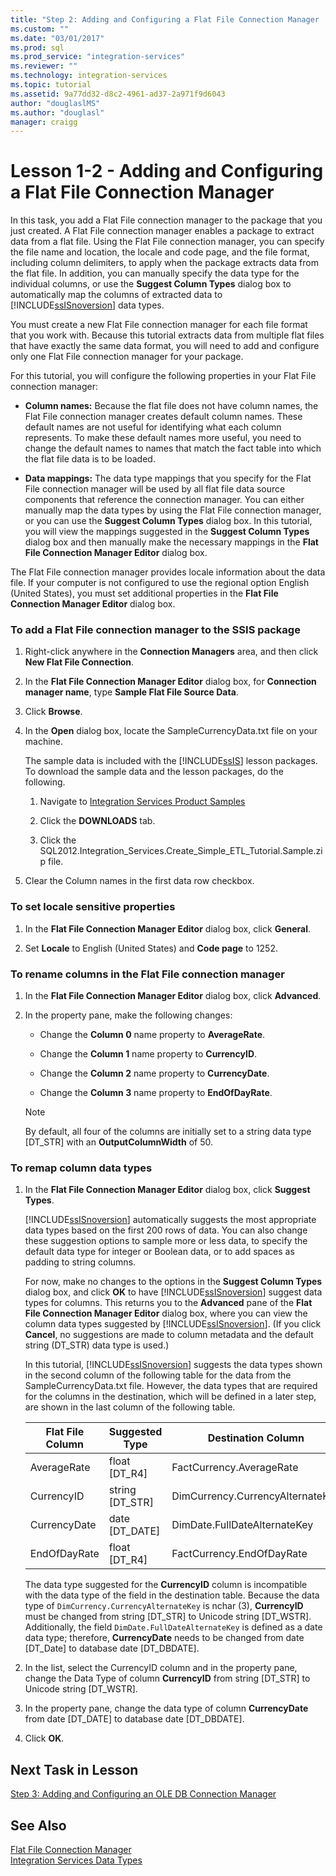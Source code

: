 ```yaml
---
title: "Step 2: Adding and Configuring a Flat File Connection Manager | Microsoft Docs"
ms.custom: ""
ms.date: "03/01/2017"
ms.prod: sql
ms.prod_service: "integration-services"
ms.reviewer: ""
ms.technology: integration-services
ms.topic: tutorial
ms.assetid: 9a77dd32-d8c2-4961-ad37-2a971f9d6043
author: "douglaslMS"
ms.author: "douglasl"
manager: craigg
---
```

# Lesson 1-2 - Adding and Configuring a Flat File Connection Manager
In this task, you add a Flat File connection manager to the package that you just created. A Flat File connection manager enables a package to extract data from a flat file. Using the Flat File connection manager, you can specify the file name and location, the locale and code page, and the file format, including column delimiters, to apply when the package extracts data from the flat file. In addition, you can manually specify the data type for the individual columns, or use the **Suggest Column Types** dialog box to automatically map the columns of extracted data to [!INCLUDE[ssISnoversion](../includes/ssisnoversion-md.md)] data types.  
  
You must create a new Flat File connection manager for each file format that you work with. Because this tutorial extracts data from multiple flat files that have exactly the same data format, you will need to add and configure only one Flat File connection manager for your package.  
  
For this tutorial, you will configure the following properties in your Flat File connection manager:  
  
-   **Column names:** Because the flat file does not have column names, the Flat File connection manager creates default column names. These default names are not useful for identifying what each column represents. To make these default names more useful, you need to change the default names to names that match the fact table into which the flat file data is to be loaded.  
  
-   **Data mappings:** The data type mappings that you specify for the Flat File connection manager will be used by all flat file data source components that reference the connection manager. You can either manually map the data types by using the Flat File connection manager, or you can use the **Suggest Column Types** dialog box. In this tutorial, you will view the mappings suggested in the **Suggest Column Types** dialog box and then manually make the necessary mappings in the **Flat File Connection Manager Editor** dialog box.  
  
The Flat File connection manager provides locale information about the data file. If your computer is not configured to use the regional option English (United States), you must set additional properties in the **Flat File Connection Manager Editor** dialog box.  
  
### To add a Flat File connection manager to the SSIS package  
  
1.  Right-click anywhere in the **Connection Managers** area, and then click **New Flat File Connection**.  
  
2.  In the **Flat File Connection Manager Editor** dialog box, for **Connection manager name**, type **Sample Flat File Source Data**.  
  
3.  Click **Browse**.  
  
4.  In the **Open** dialog box, locate the SampleCurrencyData.txt file on your machine.  
  
    The sample data is included with the [!INCLUDE[ssIS](../includes/ssis-md.md)] lesson packages. To download the sample data and the lesson packages, do the following.  
  
    1.  Navigate to [Integration Services Product Samples](http://go.microsoft.com/fwlink/?LinkId=275027)  
  
    2.  Click the **DOWNLOADS** tab.  
  
    3.  Click the  SQL2012.Integration_Services.Create_Simple_ETL_Tutorial.Sample.zip file.  
  
5.  Clear the Column names in the first data row checkbox.  
  
### To set locale sensitive properties  
  
1.  In the **Flat File Connection Manager Editor** dialog box, click **General**.  
  
2.  Set **Locale** to English (United States) and **Code page** to 1252.  
  
### To rename columns in the Flat File connection manager  
  
1.  In the **Flat File Connection Manager Editor** dialog box, click **Advanced**.  
  
2.  In the property pane, make the following changes:  
  
    -   Change the **Column 0** name property to **AverageRate**.  
  
    -   Change the **Column 1** name property to **CurrencyID**.  
  
    -   Change the **Column 2** name property to **CurrencyDate**.  
  
    -   Change the **Column 3** name property to **EndOfDayRate**.  
  
    > [!NOTE]  
    > By default, all four of the columns are initially set to a string data type [DT_STR] with an **OutputColumnWidth** of 50.  
  
### To remap column data types  
  
1.  In the **Flat File Connection Manager Editor** dialog box, click **Suggest Types**.  
  
    [!INCLUDE[ssISnoversion](../includes/ssisnoversion-md.md)] automatically suggests the most appropriate data types based on the first 200 rows of data. You can also change these suggestion options to sample more or less data, to specify the default data type for integer or Boolean data, or to add spaces as padding to string columns.  
  
    For now, make no changes to the options in the **Suggest Column Types** dialog box, and click **OK** to have [!INCLUDE[ssISnoversion](../includes/ssisnoversion-md.md)] suggest data types for columns. This returns you to the **Advanced** pane of the **Flat File Connection Manager Editor** dialog box, where you can view the column data types suggested by [!INCLUDE[ssISnoversion](../includes/ssisnoversion-md.md)]. (If you click **Cancel**, no suggestions are made to column metadata and the default string (DT_STR) data type is used.)  
  
    In this tutorial, [!INCLUDE[ssISnoversion](../includes/ssisnoversion-md.md)] suggests the data types shown in the second column of the following table for the data from the SampleCurrencyData.txt file. However, the data types that are required for the columns in the destination, which will be defined in a later step, are shown in the last column of the following table.  
  
    |Flat File Column|Suggested Type|Destination Column|Destination Type|  
    |--------------------|------------------|----------------------|--------------------|  
    |AverageRate|float [DT_R4]|FactCurrency.AverageRate|float|  
    |CurrencyID|string [DT_STR]|DimCurrency.CurrencyAlternateKey|nchar(3)|  
    |CurrencyDate|date [DT_DATE]|DimDate.FullDateAlternateKey|date|  
    |EndOfDayRate|float [DT_R4]|FactCurrency.EndOfDayRate|float|  
  
    The data type suggested for the **CurrencyID** column is incompatible with the data type of the field in the destination table. Because the data type of `DimCurrency.CurrencyAlternateKey` is nchar (3), **CurrencyID** must be changed from string [DT_STR] to Unicode string [DT_WSTR]. Additionally, the field `DimDate.FullDateAlternateKey` is defined as a date data type; therefore, **CurrencyDate** needs to be changed from date [DT_Date] to database date [DT_DBDATE].  
  
2.  In the list, select the CurrencyID column and in the property pane, change the Data Type of column **CurrencyID** from string [DT_STR] to Unicode string [DT_WSTR].  
  
3.  In the property pane, change the data type of column **CurrencyDate** from date [DT_DATE] to database date [DT_DBDATE].  
  
4.  Click **OK**.  
  
## Next Task in Lesson  
[Step 3: Adding and Configuring an OLE DB Connection Manager](../integration-services/lesson-1-3-adding-and-configuring-an-ole-db-connection-manager.md)  
  
## See Also  
[Flat File Connection Manager](../integration-services/connection-manager/flat-file-connection-manager.md)  
[Integration Services Data Types](../integration-services/data-flow/integration-services-data-types.md)  
  
  
  
